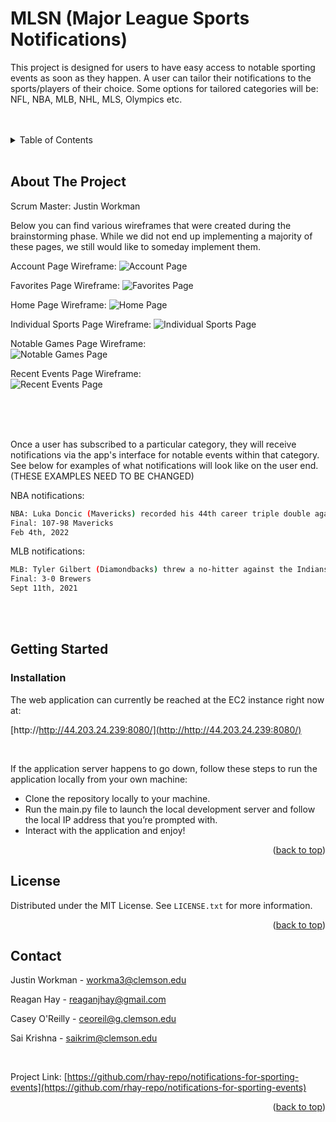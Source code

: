 <div id="top"></div>

# MLSN (Major League Sports Notifications)
  
This project is designed for users to have easy access to notable sporting events as soon as they happen. A user can tailor their notifications to the sports/players of their choice. Some options for tailored categories will be: NFL, NBA, MLB, NHL, MLS, Olympics etc.
<br />
<br />
<br />

</div>



<!-- TABLE OF CONTENTS -->
<details>
  <summary>Table of Contents</summary>
  <ol>
    <li>
      <a href="#about-the-project">About The Project</a>
    </li>
    <li>
      <a href="#getting-started">Getting Started</a>
      <ul>
        <li><a href="#prerequisites">Prerequisites</a></li>
        <li><a href="#installation">Installation</a></li>
      </ul>
    </li>
    <li><a href="#license">License</a></li>
    <li><a href="#contact">Contact</a></li>
  </ol>
</details>
<br />

<!-- ABOUT THE PROJECT -->
## About The Project

Scrum Master: Justin Workman


Below you can find various wireframes that were created during the brainstorming phase. While we did not end up implementing a majority of these pages, we still would like to someday implement them. 

Account Page Wireframe:
![Account Page](Wireframes/AccountPageWireframe.png)

Favorites Page Wireframe:
![Favorites Page](Wireframes/FavoritesPageWireframe.png)

Home Page Wireframe: 
![Home Page](Wireframes/HomePageWireframe.png)

Individual Sports Page Wireframe:
![Individual Sports Page](Wireframes/IndivSportsWireframe.png)

Notable Games Page Wireframe: <br />
![Notable Games Page](Wireframes/NotableGamesWireframe.png)

Recent Events Page Wireframe: <br />
![Recent Events Page](Wireframes/RecentEventsWireframe.png)

<br />
<br />
<br />

Once a user has subscribed to a particular category, they will receive notifications via the app's interface for notable events within that category. See below for examples of what notifications will look like on the user end. (THESE EXAMPLES NEED TO BE CHANGED)

NBA notifications:
```bash
NBA: Luka Doncic (Mavericks) recorded his 44th career triple double against the 76ers.
Final: 107-98 Mavericks
Feb 4th, 2022
```
MLB notifications:
```bash
MLB: Tyler Gilbert (Diamondbacks) threw a no-hitter against the Indians.
Final: 3-0 Brewers
Sept 11th, 2021
```
<br />
<br />


<!-- GETTING STARTED -->
## Getting Started

### Installation

The web application can currently be reached at the EC2 instance right now at:

[http://http://44.203.24.239:8080/](http://http://44.203.24.239:8080/)

<br />

If the application server happens to go down, follow these steps to run the application locally from your own machine:

* Clone the repository locally to your machine.
* Run the main.py file to launch the local development server and follow the local IP address that you’re prompted with.
* Interact with the application and enjoy!

  

<p align="right">(<a href="#top">back to top</a>)</p>


<!-- LICENSE -->
## License

Distributed under the MIT License. See `LICENSE.txt` for more information.

<p align="right">(<a href="#top">back to top</a>)</p>


<!-- CONTACT -->
## Contact

Justin Workman - workma3@clemson.edu 

Reagan Hay - reaganjhay@gmail.com

Casey O'Reilly - ceoreil@g.clemson.edu

Sai Krishna - saikrim@clemson.edu

<br />

Project Link: [https://github.com/rhay-repo/notifications-for-sporting-events](https://github.com/rhay-repo/notifications-for-sporting-events)

<p align="right">(<a href="#top">back to top</a>)</p>
